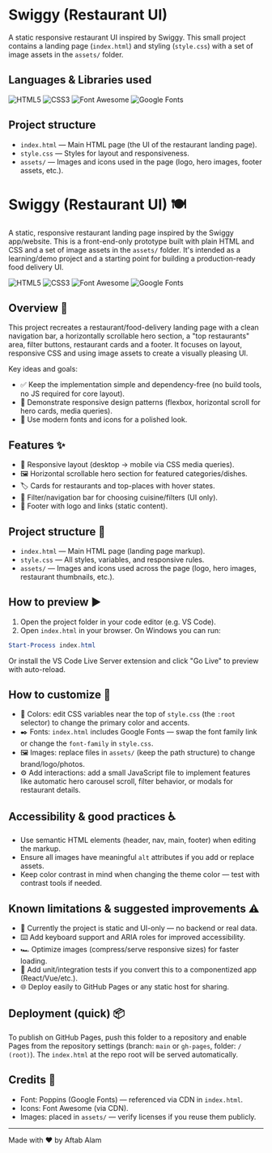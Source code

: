 # Swiggy (Restaurant UI)

A static responsive restaurant UI inspired by Swiggy. This small project contains a landing page (`index.html`) and styling (`style.css`) with a set of image assets in the `assets/` folder.


## Languages & Libraries used

<!-- Badges / icons for quick visual reference -->

![HTML5](https://img.shields.io/badge/HTML5-E34F26?style=for-the-badge&logo=html5&logoColor=white)
![CSS3](https://img.shields.io/badge/CSS3-1572B6?style=for-the-badge&logo=css3&logoColor=white)
![Font Awesome](https://img.shields.io/badge/Font%20Awesome-528DD7?style=for-the-badge&logo=font-awesome&logoColor=white)
![Google Fonts](https://img.shields.io/badge/Google%20Fonts-4285F4?style=for-the-badge&logo=google&logoColor=white)


## Project structure

- `index.html`         — Main HTML page (the UI of the restaurant landing page).
- `style.css`          — Styles for layout and responsiveness.
- `assets/`            — Images and icons used in the page (logo, hero images, footer assets, etc.).



# Swiggy (Restaurant UI) 🍽️

A static, responsive restaurant landing page inspired by the Swiggy app/website. This is a front-end-only prototype built with plain HTML and CSS and a set of image assets in the `assets/` folder. It's intended as a learning/demo project and a starting point for building a production-ready food delivery UI.

![HTML5](https://img.shields.io/badge/HTML5-E34F26?style=for-the-badge&logo=html5&logoColor=white)
![CSS3](https://img.shields.io/badge/CSS3-1572B6?style=for-the-badge&logo=css3&logoColor=white)
![Font Awesome](https://img.shields.io/badge/Font%20Awesome-528DD7?style=for-the-badge&logo=font-awesome&logoColor=white)
![Google Fonts](https://img.shields.io/badge/Google%20Fonts-4285F4?style=for-the-badge&logo=google&logoColor=white)

## Overview 🚀

This project recreates a restaurant/food-delivery landing page with a clean navigation bar, a horizontally scrollable hero section, a "top restaurants" area, filter buttons, restaurant cards and a footer. It focuses on layout, responsive CSS and using image assets to create a visually pleasing UI.

Key ideas and goals:
- ✅ Keep the implementation simple and dependency-free (no build tools, no JS required for core layout).
- 📱 Demonstrate responsive design patterns (flexbox, horizontal scroll for hero cards, media queries).
- 🎨 Use modern fonts and icons for a polished look.

## Features ✨

- 🔁 Responsive layout (desktop → mobile via CSS media queries).
- 🖼️ Horizontal scrollable hero section for featured categories/dishes.
- 🏷️ Cards for restaurants and top-places with hover states.
- 🔎 Filter/navigation bar for choosing cuisine/filters (UI only).
- 📌 Footer with logo and links (static content).

## Project structure 📁

- `index.html` — Main HTML page (landing page markup).
- `style.css`  — All styles, variables, and responsive rules.
- `assets/`    — Images and icons used across the page (logo, hero images, restaurant thumbnails, etc.).

## How to preview ▶️

1. Open the project folder in your code editor (e.g. VS Code).
2. Open `index.html` in your browser. On Windows you can run:

```powershell
Start-Process index.html
```

Or install the VS Code Live Server extension and click "Go Live" to preview with auto-reload.

## How to customize 🎨

- 🎨 Colors: edit CSS variables near the top of `style.css` (the `:root` selector) to change the primary color and accents.
- ✒️ Fonts: `index.html` includes Google Fonts — swap the font family link or change the `font-family` in `style.css`.
- 🖼️ Images: replace files in `assets/` (keep the path structure) to change brand/logo/photos.
- ⚙️ Add interactions: add a small JavaScript file to implement features like automatic hero carousel scroll, filter behavior, or modals for restaurant details.

## Accessibility & good practices ♿️

- Use semantic HTML elements (header, nav, main, footer) when editing the markup.
- Ensure all images have meaningful `alt` attributes if you add or replace assets.
- Keep color contrast in mind when changing the theme color — test with contrast tools if needed.

## Known limitations & suggested improvements ⚠️

- 🚧 Currently the project is static and UI-only — no backend or real data.
- ⌨️ Add keyboard support and ARIA roles for improved accessibility.
- 🏎️ Optimize images (compress/serve responsive sizes) for faster loading.
- 🧪 Add unit/integration tests if you convert this to a componentized app (React/Vue/etc.).
- 🌐 Deploy easily to GitHub Pages or any static host for sharing.

## Deployment (quick) 📦

To publish on GitHub Pages, push this folder to a repository and enable Pages from the repository settings (branch: `main` or `gh-pages`, folder: `/ (root)`). The `index.html` at the repo root will be served automatically.

## Credits 🙏

- Font: Poppins (Google Fonts) — referenced via CDN in `index.html`.
- Icons: Font Awesome (via CDN).
- Images: placed in `assets/` — verify licenses if you reuse them publicly.

---

Made with ❤️ by Aftab Alam
